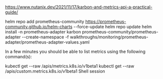 https://www.nutanix.dev/2021/11/17/karbon-and-metrics-api-a-practical-guide/

helm repo add prometheus-community https://prometheus-community.github.io/helm-charts --force-update
helm repo update
helm install -n prometheus-adapter karbon prometheus-community/prometheus-adapter --create-namespace -f walkthroughs/monitoring/prometheus-adapter/prometheus-adapter-values.yaml

In a few minutes you should be able to list metrics using the following command(s):

  kubectl get --raw /apis/metrics.k8s.io/v1beta1
  kubectl get --raw /apis/custom.metrics.k8s.io/v1beta1
Shell session
